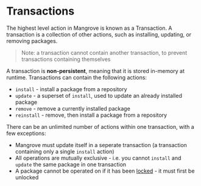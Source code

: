 # Transactions

The highest level action in Mangrove is known as a Transaction. A transaction is a collection of other actions, such as installing, updating, or removing packages.

> Note: a transaction cannot contain another transaction, to prevent transactions containing themselves

A transaction is **non-persistent**, meaning that it is stored in-memory at runtime.
Transactions can contain the following actions:

- `install` - install a package from a repository
- `update` - a superset of `install`, used to update an already installed package
- `remove` - remove a currently installed package
- `reinstall` - remove, then install a package from a repository

There can be an unlimited number of actions within one transaction, with a few exceptions:

- Mangrove must update itself in a seperate transaction (a transaction containing only a single `install` action)
- All operations are mutually exclusive - i.e. you cannot `install` and `update` the same package in one transaction
- A package cannot be operated on if it has been [locked](cli/locking_packages.md) - it must first be unlocked
